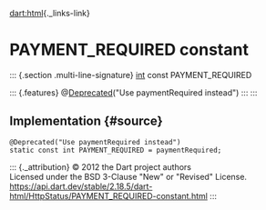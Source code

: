 [dart:html](../../dart-html/dart-html-library){._links-link}

PAYMENT\_REQUIRED constant
==========================

::: {.section .multi-line-signature}
[int](../../dart-core/int-class) const PAYMENT\_REQUIRED

::: {.features}
@[Deprecated](../../dart-core/deprecated-class)(\"Use paymentRequired
instead\")
:::
:::

Implementation {#source}
--------------

``` {.language-dart data-language="dart"}
@Deprecated("Use paymentRequired instead")
static const int PAYMENT_REQUIRED = paymentRequired;
```

::: {._attribution}
© 2012 the Dart project authors\
Licensed under the BSD 3-Clause \"New\" or \"Revised\" License.\
<https://api.dart.dev/stable/2.18.5/dart-html/HttpStatus/PAYMENT_REQUIRED-constant.html>
:::
